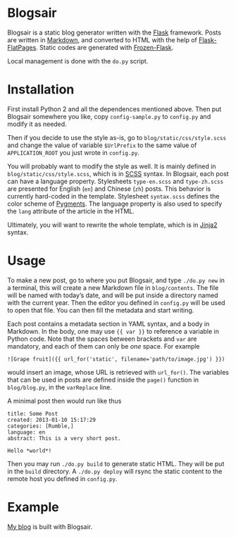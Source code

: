 # Blogsair

Blogsair is a static blog generator written with
the [Flask](http://flask.pocoo.org/) framework.  Posts are written
in [Markdown](http://daringfireball.net/projects/markdown/), and
converted to HTML with the help
of [Flask-FlatPages](http://packages.python.org/Flask-FlatPages/).
Static codes are generated
with [Frozen-Flask](http://packages.python.org/Frozen-Flask/).

Local management is done with the `do.py` script.

# Installation

First install Python 2 and all the dependences mentioned above.  Then
put Blogsair somewhere you like, copy `config-sample.py` to
`config.py` and modify it as needed.

Then if you decide to use the style as-is, go to
`blog/static/css/style.scss` and change the value of variable
`$UrlPrefix` to the same value of `APPLICATION_ROOT` you just wrote in
`config.py`.

You will probably want to modify the style as well.  It is mainly
defined in `blog/static/css/style.scss`, which is
in [SCSS](http://sass-lang.com/) syntax.  In Blogsair, each post can
have a language property.  Stylesheets `type-en.scss` and
`type-zh.scss` are presented for English (`en`) and Chinese (`zh`)
posts.  This behavior is currently hard-coded in the template.
Stylesheet `syntax.scss` defines the color scheme
of [Pygments](http://pygments.org/).  The language property is also
used to specify the `lang` attribute of the article in the HTML.

Ultimately, you will want to rewrite the whole template, which is in
[Jinja2](http://jinja.pocoo.org/) syntax.

# Usage

To make a new post, go to where you put Blogsair, and type `./do.py
new` in a terminal, this will create a new Markdown file in
`blog/contents`.  The file will be named with today’s date, and will
be put inside a directory named with the current year.  Then the
editor you defined in `config.py` will be used to open that file.  You
can then fill the metadata and start writing.

Each post contains a metadata section in YAML syntax, and a body in
Markdown.  In the body, one may use `{{ var }}` to reference a
variable in Python code.  Note that the spaces between brackets and
`var` are mandatory, and each of them can only be *one* space.  For
example

    ![Grape fruit]({{ url_for('static', filename='path/to/image.jpg') }})

would insert an image, whose URL is retrieved with `url_for()`.  The
variables that can be used in posts are defined inside the `page()`
function in `blog/blog.py`, in the `varReplace` line.

A minimal post then would run like thus

    title: Some Post
    created: 2013-01-10 15:17:29
    categories: [Rumble,]
    language: en
    abstract: This is a very short post.
       
    Hello *world*!

Then you may run `./do.py build` to generate static HTML.  They will
be put in the `build` directory.  A `./do.py deploy` will rsync the
static content to the remote host you defined in `config.py`.

# Example

[My blog](http://darksair.org/blog/) is built with Blogsair.
